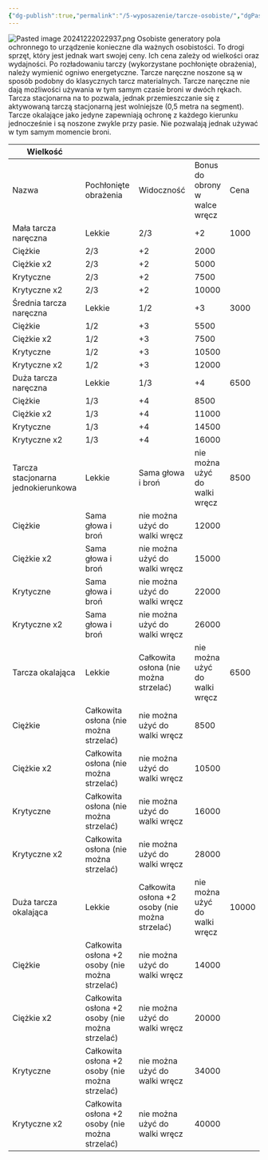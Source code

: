 ```yaml
---
{"dg-publish":true,"permalink":"/5-wyposazenie/tarcze-osobiste/","dgPassFrontmatter":true}
---
```


![Pasted image 20241222022937.png](/img/user/6%20Obrazy/Pasted%20image%2020241222022937.png)
Osobiste generatory pola ochronnego to urządzenie konieczne dla ważnych osobistości. To drogi sprzęt, który jest jednak wart swojej ceny. Ich cena zależy od wielkości oraz wydajności. Po rozładowaniu tarczy (wykorzystane pochłonięte obrażenia), należy wymienić ogniwo energetyczne. Tarcze naręczne noszone są w sposób podobny do klasycznych tarcz materialnych. Tarcze naręczne nie dają możliwości używania w tym samym czasie broni w dwóch rękach. Tarcza stacjonarna na to pozwala, jednak przemieszczanie się z aktywowaną tarczą stacjonarną jest wolniejsze (0,5 metra na segment). Tarcze okalające jako jedyne zapewniają ochronę z każdego kierunku jednocześnie i są noszone zwykle przy pasie. Nie pozwalają jednak używać w tym samym momencie broni.

| Wielkość                           |                                                |                                                |                               |       |
| ---------------------------------- | ---------------------------------------------- | ---------------------------------------------- | ----------------------------- | ----- |
| Nazwa                              | Pochłonięte obrażenia                          | Widoczność                                     | Bonus do obrony w walce wręcz | Cena  |
| Mała tarcza naręczna               | Lekkie                                         | 2/3                                            | +2                            | 1000  |
| Ciężkie                            | 2/3                                            | +2                                             | 2000                          |       |
| Ciężkie x2                         | 2/3                                            | +2                                             | 5000                          |       |
| Krytyczne                          | 2/3                                            | +2                                             | 7500                          |       |
| Krytyczne x2                       | 2/3                                            | +2                                             | 10000                         |       |
| Średnia tarcza naręczna            | Lekkie                                         | 1/2                                            | +3                            | 3000  |
| Ciężkie                            | 1/2                                            | +3                                             | 5500                          |       |
| Ciężkie x2                         | 1/2                                            | +3                                             | 7500                          |       |
| Krytyczne                          | 1/2                                            | +3                                             | 10500                         |       |
| Krytyczne x2                       | 1/2                                            | +3                                             | 12000                         |       |
| Duża tarcza naręczna               | Lekkie                                         | 1/3                                            | +4                            | 6500  |
| Ciężkie                            | 1/3                                            | +4                                             | 8500                          |       |
| Ciężkie x2                         | 1/3                                            | +4                                             | 11000                         |       |
| Krytyczne                          | 1/3                                            | +4                                             | 14500                         |       |
| Krytyczne x2                       | 1/3                                            | +4                                             | 16000                         |       |
| Tarcza stacjonarna jednokierunkowa | Lekkie                                         | Sama głowa i broń                              | nie można użyć do walki wręcz | 8500  |
| Ciężkie                            | Sama głowa i broń                              | nie można użyć do walki wręcz                  | 12000                         |       |
| Ciężkie x2                         | Sama głowa i broń                              | nie można użyć do walki wręcz                  | 15000                         |       |
| Krytyczne                          | Sama głowa i broń                              | nie można użyć do walki wręcz                  | 22000                         |       |
| Krytyczne x2                       | Sama głowa i broń                              | nie można użyć do walki wręcz                  | 26000                         |       |
| Tarcza okalająca                   | Lekkie                                         | Całkowita osłona (nie można strzelać)          | nie można użyć do walki wręcz | 6500  |
| Ciężkie                            | Całkowita osłona (nie można strzelać)          | nie można użyć do walki wręcz                  | 8500                          |       |
| Ciężkie x2                         | Całkowita osłona (nie można strzelać)          | nie można użyć do walki wręcz                  | 10500                         |       |
| Krytyczne                          | Całkowita osłona (nie można strzelać)          | nie można użyć do walki wręcz                  | 16000                         |       |
| Krytyczne x2                       | Całkowita osłona (nie można strzelać)          | nie można użyć do walki wręcz                  | 28000                         |       |
| Duża tarcza okalająca              | Lekkie                                         | Całkowita osłona +2 osoby (nie można strzelać) | nie można użyć do walki wręcz | 10000 |
| Ciężkie                            | Całkowita osłona +2 osoby (nie można strzelać) | nie można użyć do walki wręcz                  | 14000                         |       |
| Ciężkie x2                         | Całkowita osłona +2 osoby (nie można strzelać) | nie można użyć do walki wręcz                  | 20000                         |       |
| Krytyczne                          | Całkowita osłona +2 osoby (nie można strzelać) | nie można użyć do walki wręcz                  | 34000                         |       |
| Krytyczne x2                       | Całkowita osłona +2 osoby (nie można strzelać) | nie można użyć do walki wręcz                  | 40000                         |       |